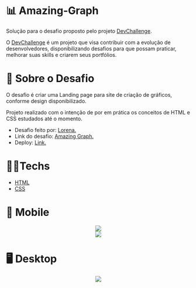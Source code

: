 # 📊 Amazing-Graph

Solução para o desafio proposto pelo projeto [DevChallenge](https://devchallenge.vercel.app/).

O [DevChallenge](https://devchallenge.vercel.app/) é um projeto que visa contribuir com a evolução de desenvolvedores, disponibilizando desafios para que possam praticar, 
melhorar suas skills e criarem seus portfólios.

# 📃 Sobre o Desafio

O desafio é criar uma Landing page para site de criação de gráficos, conforme design disponibilizado.

Projeto realizado com o intenção de por em prática os conceitos de HTML e CSS estudados até o momento. 

- Desafio feito por: [Lorena.](https://github.com/Lorenalgm)
- Link do desafio: [Amazing Graph.](https://devchallenge.vercel.app/challenges/5ec9a7fc10e94a38493d3910/details)
- Deploy: [Link.](https://elaborate-youtiao-b0fd5e.netlify.app)

# 🧑‍💻Techs

- [HTML](https://developer.mozilla.org/pt-BR/docs/Web/HTML)
- [CSS](https://developer.mozilla.org/pt-BR/docs/Web/CSS)

# 📲 Mobile 

<div align="center">
<img src="https://user-images.githubusercontent.com/102267509/176065764-05ddec9a-e279-4886-8c9f-ba591c3fd993.png"/>
</div>

<div align="center">
<img src="https://user-images.githubusercontent.com/102267509/176065787-14568ce8-de3b-40c1-bcf4-f388cf9dcff4.png"/>
</div>

# 🖥️ Desktop 

<div align="center">
<img src="https://user-images.githubusercontent.com/102267509/176065809-b38b6dc4-51aa-4f8a-974a-454fa119978e.png"/>
</div>
